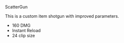 ScatterGun

This is a custom item shotgun with improved parameters.
- 160 DMG
- Instant Reload
- 24 clip size
